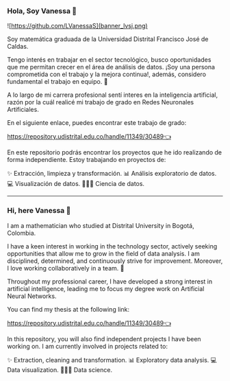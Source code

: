 ### Hola, Soy Vanessa 👋

![https://github.com/LVanessaS](banner_lvsj.png)

Soy matemática graduada de la Universidad Distrital Francisco José de Caldas. 

Tengo interés en trabajar en el sector tecnológico, busco oportunidades que me permitan crecer en el área de análisis de datos. ¡Soy una persona comprometida con el trabajo y la mejora continua!, además, considero fundamental el trabajo en equipo. 💪

A lo largo de mi carrera profesional sentí interes en la inteligencia artificial, razón por la cuál realicé mi trabajo de grado en Redes Neuronales Artificiales.

En el siguiente enlace, puedes encontrar este trabajo de grado:

https://repository.udistrital.edu.co/handle/11349/30489👈

En este repositorio podrás encontrar los proyectos que he ido realizando de forma independiente. Estoy trabajando en proyectos de:

✨ Extracción, limpieza y transformación.
📊 Análisis exploratorio de datos.
💻 Visualización de datos.
👨🏼‍💻 Ciencia de datos.

---------------------------------------------------------------------------------------------------------------

### Hi, here Vanessa 👋

I am a mathematician who studied at Distrital University in Bogotá, Colombia.

I have a keen interest in working in the technology sector, actively seeking opportunities that allow me to grow in the field of data analysis. I am disciplined, determined, and continuously strive for improvement. Moreover, I love working collaboratively in a team. 💪

Throughout my professional career, I have developed a strong interest in artificial intelligence, leading me to focus my degree work on Artificial Neural Networks.

You can find my thesis at the following link: 

https://repository.udistrital.edu.co/handle/11349/30489👈

In this repository, you will also find independent projects I have been working on. I am currently involved in projects related to:

✨ Extraction, cleaning and transformation.
📊 Exploratory data analysis.
💻 Data visualization.
👨🏼‍💻 Data science.


<!--
**LVanessaS/LVanessaS** is a ✨ _special_ ✨ repository because its `README.md` (this file) appears on your GitHub profile.

Here are some ideas to get you started:

- 🔭 I’m currently working on ...
- 🌱 I’m currently learning ...
- 👯 I’m looking to collaborate on ...
- 🤔 I’m looking for help with ...
- 💬 Ask me about ...
- 📫 How to reach me: ...
- 😄 Pronouns: ...
- ⚡ Fun fact: ...
-->

